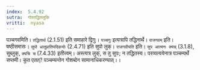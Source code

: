 ```yaml
---
index:  5.4.92
sutra:  गोरतद्धितलुकि
vritti:  nyasa
---
```


पञ्चगवमिति। `तद्धितार्थ` (2.1.51) इति समाहारे द्विगुः। `पञ्चगुः` इत्यत्रापि तद्धिनार्थे। `राजगवम्` इति। षष्ठीसमासः। `सुपो धातुप्रातिपदिकयोः` (2.4.71) इति सुपो लुक्। `राजगवीयति` इति। `सुप आत्मनः क्यच्` (3.1.8), सुब्लुक्, `क्यचि च` (7.4.33) इतीत्त्वम्। अस्त्यत्र लुक्, स तु सुपः; न तद्धितस्य। परव्यत्ययेनात्र पञ्चम्यर्थे सप्तमी। कुत एतत्? पञ्चम्यन्तेन गोशब्देन सामानाधिकरण्यात्।।

